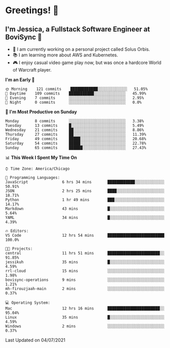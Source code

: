 # Greetings! 🧠

## I'm Jessica, a Fullstack Software Engineer at BoviSync 🐄

- 🌟 I am currently working on a personal project called Solus Orbis.
- 📚 I am learning more about AWS and Kubernetes.
- 🎮 I enjoy casual video game play now, but was once a hardcore World of Warcraft player.

<!--START_SECTION:waka-->
**I'm an Early 🐤** 

```text
🌞 Morning    121 commits    ████████████░░░░░░░░░░░░░   51.05% 
🌆 Daytime    109 commits    ███████████░░░░░░░░░░░░░░   45.99% 
🌃 Evening    7 commits      ░░░░░░░░░░░░░░░░░░░░░░░░░   2.95% 
🌙 Night      0 commits      ░░░░░░░░░░░░░░░░░░░░░░░░░   0.0%

```
📅 **I'm Most Productive on Sunday** 

```text
Monday       8 commits      ░░░░░░░░░░░░░░░░░░░░░░░░░   3.38% 
Tuesday      13 commits     █░░░░░░░░░░░░░░░░░░░░░░░░   5.49% 
Wednesday    21 commits     ██░░░░░░░░░░░░░░░░░░░░░░░   8.86% 
Thursday     27 commits     ██░░░░░░░░░░░░░░░░░░░░░░░   11.39% 
Friday       49 commits     █████░░░░░░░░░░░░░░░░░░░░   20.68% 
Saturday     54 commits     █████░░░░░░░░░░░░░░░░░░░░   22.78% 
Sunday       65 commits     ██████░░░░░░░░░░░░░░░░░░░   27.43%

```


📊 **This Week I Spent My Time On** 

```text
⌚︎ Time Zone: America/Chicago

💬 Programming Languages: 
JavaScript               6 hrs 34 mins       ████████████░░░░░░░░░░░░░   50.91% 
JSON                     2 hrs 25 mins       ████░░░░░░░░░░░░░░░░░░░░░   18.71% 
Python                   1 hr 49 mins        ███░░░░░░░░░░░░░░░░░░░░░░   14.17% 
Markdown                 43 mins             █░░░░░░░░░░░░░░░░░░░░░░░░   5.64% 
YAML                     34 mins             █░░░░░░░░░░░░░░░░░░░░░░░░   4.39%

🔥 Editors: 
VS Code                  12 hrs 54 mins      █████████████████████████   100.0%

🐱‍💻 Projects: 
central                  11 hrs 51 mins      ███████████████████████░░   91.85% 
jessikuh                 35 mins             █░░░░░░░░░░░░░░░░░░░░░░░░   4.59% 
rrl-cloud                15 mins             ░░░░░░░░░░░░░░░░░░░░░░░░░   1.98% 
bovisync-operations      9 mins              ░░░░░░░░░░░░░░░░░░░░░░░░░   1.21% 
mh-firouzjaah-main       2 mins              ░░░░░░░░░░░░░░░░░░░░░░░░░   0.37%

💻 Operating System: 
Mac                      12 hrs 16 mins      ███████████████████████░░   95.04% 
Linux                    35 mins             █░░░░░░░░░░░░░░░░░░░░░░░░   4.59% 
Windows                  2 mins              ░░░░░░░░░░░░░░░░░░░░░░░░░   0.37%

```


 Last Updated on 04/07/2021
<!--END_SECTION:waka-->

<!--
**jessikuh/jessikuh** is a ✨ _special_ ✨ repository because its `README.md` (this file) appears on your GitHub profile.

Here are some ideas to get you started:

- 🔭 I’m currently working on ...
- 🌱 I’m currently learning ...
- 👯 I’m looking to collaborate on ...
- 🤔 I’m looking for help with ...
- 💬 Ask me about ...
- 📫 How to reach me: ...
- 😄 Pronouns: ...
- ⚡ Fun fact: ...
-->
